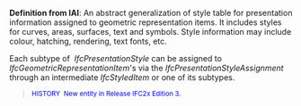 **Definition
from IAI**: An abstract generalization of style table for presentation information assigned to geometric representation items. It includes styles for curves, areas, surfaces, text and symbols. Style information may include colour, hatching, rendering, text fonts, etc.

Each subtype of&nbsp; _IfcPresentationStyle_ can be assigned to _IfcGeometricRepresentationItem_'s via the _IfcPresentationStyleAssignment_ through an intermediate _IfcStyledItem_ or one of its subtypes.

> <font color="#0000ff"><small>HISTORY&nbsp;
New entity in
Release IFC2x Edition 3.</small> </font>